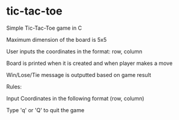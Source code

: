 # tic-tac-toe
Simple Tic-Tac-Toe game in C

Maximum dimension of the board is 5x5

User inputs the coordinates in the format: row, column

Board is printed when it is created and when player makes a move

Win/Lose/Tie message is outputted based on game result

Rules:

Input Coordinates in the following format (row, column)

Type 'q' or 'Q' to quit the game
